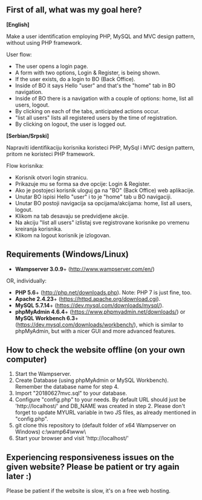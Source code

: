 ## First of all, what was my goal here?

**[English]**

Make a user identification employing PHP, MySQL and MVC design pattern, without using PHP framework.

User flow:
- The user opens a login page.
- A form with two options, Login & Register, is being shown.
- If the user exists, do a login to BO (Back Office).
- Inside of BO it says Hello "user" and that's the "home" tab in BO navigation.
- Inside of BO there is a navigation with a couple of options: home, list all users, logout.
- By clicking on each of the tabs, anticipated actions occur.
- "list all users" lists all registered users by the time of registration.
- By clicking on logout, the user is logged out.

**[Serbian/Srpski]**

Napraviti identifikaciju korisnika koristeci PHP, MySql i MVC design pattern, pritom ne koristeci PHP framework.

Flow korisnika:
- Korisnik otvori login stranicu.
- Prikazuje mu se forma sa dve opcije: Login & Register.
- Ako je postojeci korisnik uloguj ga na "BO" (Back Office) web aplikacije.
- Unutar BO ispisi Hello "user" i to je "home" tab u BO navigaciji.
- Unutar BO postoji navigacija sa opcijama/akcijama: home, list all users, logout.
- Klikom na tab desavaju se predvidjene akcije.
- Na akciju "list all users" izlistaj sve registrovane korisnike po vremenu kreiranja korisnika.
- Klikom na logout korisnik je izlogovan.

## Requirements (Windows/Linux)

- **Wampserver 3.0.9**+ (http://www.wampserver.com/en/)

OR, individually:

- **PHP 5.6**+ (http://php.net/downloads.php). Note: PHP 7 is just fine, too.
- **Apache 2.4.23**+ (https://httpd.apache.org/download.cgi).
- **MySQL 5.7.14**+ (https://dev.mysql.com/downloads/mysql/).
- **phpMyAdmin 4.6.4**+ (https://www.phpmyadmin.net/downloads/) or **MySQL Workbench 6.3**+ (https://dev.mysql.com/downloads/workbench/), which is similar to phpMyAdmin, but with a nicer GUI and more advanced features.

## How to check the website offline (on your own computer)

1. Start the Wampserver.
2. Create Database (using phpMyAdmin or MySQL Workbench). Remember the database name for step 4.
3. Import "20180627mvc.sql" to your database.
4. Configure "config.php" to your needs. By default URL should just be 'http://localhost/' and DB_NAME was created in step 2. Please don't forget to update MYURL variable in two JS files, as already mentioned in "config.php".
5. git clone this repository to (default folder of x64 Wampserver on Windows) c:\wamp64\www\
6. Start your browser and visit 'http://localhost/'

## Experiencing responsiveness issues on the given website? Please be patient or try again later :)

Please be patient if the website is slow, it's on a free web hosting.